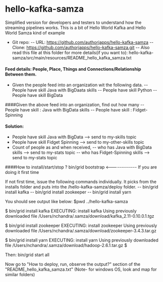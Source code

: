 hello-kafka-samza
=================

Simplified version for developers and testers to understand how the streaming pipelines works.
This is a bit of Hello World Kafka and Hello World Samza kind of example

- Git repo: 
-- URL: https://github.com/authorjapps/hello-kafka-samza
-- Clone: https://github.com/authorjapps/hello-kafka-samza.git
-- Also read this file at this folder for more details(if you want to): hello-kafka-samza/src/main/resources/README_hello_kafka_samza.txt

#### Feed details: People, Place, Things and Connections/Relationship Between them.
- Given the people feed into an organization wit the following data.
-- People have skill Java with BigDaata skills
-- People have skill Python
-- People have skill BigData


####Given the above feed into an organization, find out how many
-- People have skill : Java with BigData skills
-- People have skill : Fidget-Spinning

#### Solution:
- People have skill Java with BigData  --> send to my-skills topic
- People have skill Fidget Spinning  --> send to my-other-skills topic
- Count of people as and when received, 
-- who has Java with BigData skills --> send to my-stats topic 
-- who has Fidget-Spinning skills --> send to my-stats topic 

####How to install/start/stop ?
bin/grid bootstrap   <------------- If you are doing it first time

If not first time, issue the following commands individually. It picks from the installs folder and puts into the /hello-kafka-samza/deploy folder.
    -- bin/grid install kafka
    -- bin/grid install zookeeper
    -- bin/grid install yarn

You should see output like below:
$pwd
../hello-kafka-samza

$ bin/grid install kafka
EXECUTING: install kafka
Using previously downloaded file /Users/nchandra/.samza/download/kafka_2.11-0.10.0.1.tgz

$ bin/grid install zookeeper
EXECUTING: install zookeeper
Using previously downloaded file /Users/nchandra/.samza/download/zookeeper-3.4.3.tar.gz

$ bin/grid install yarn
EXECUTING: install yarn
Using previously downloaded file /Users/nchandra/.samza/download/hadoop-2.6.1.tar.gz
$ 

Then:
bin/grid start all

Now go to "How to deploy, run, observe the output?" section of the "README_hello_kafka_samza.txt"
(Note- for windows OS, look and map for similar folders)

